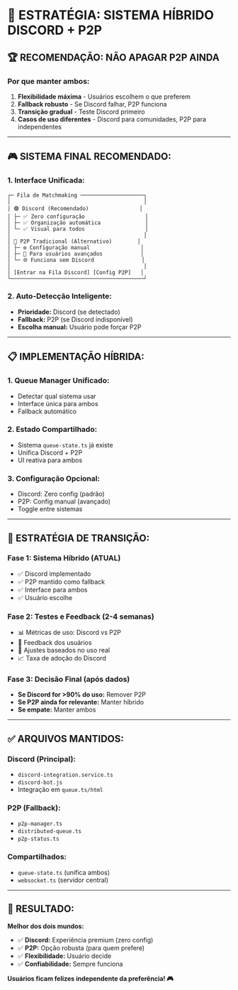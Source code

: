 # 🎯 ESTRATÉGIA: SISTEMA HÍBRIDO DISCORD + P2P

## 🏆 **RECOMENDAÇÃO: NÃO APAGAR P2P AINDA**

### **Por que manter ambos:**
1. **Flexibilidade máxima** - Usuários escolhem o que preferem
2. **Fallback robusto** - Se Discord falhar, P2P funciona
3. **Transição gradual** - Teste Discord primeiro
4. **Casos de uso diferentes** - Discord para comunidades, P2P para independentes

---

## 🎮 **SISTEMA FINAL RECOMENDADO:**

### **1. Interface Unificada:**
```
┌─ Fila de Matchmaking ────────────────────┐
│                                          │
│ 🟢 Discord (Recomendado)                │
│ ├─ ✅ Zero configuração                   │
│ ├─ ✅ Organização automática              │
│ └─ ✅ Visual para todos                   │
│                                          │
│ 🔵 P2P Tradicional (Alternativo)        │
│ ├─ ⚙️ Configuração manual                │
│ ├─ 🔧 Para usuários avançados            │
│ └─ 🌐 Funciona sem Discord               │
│                                          │
│ [Entrar na Fila Discord] [Config P2P]   │
└──────────────────────────────────────────┘
```

### **2. Auto-Detecção Inteligente:**
- **Prioridade:** Discord (se detectado)
- **Fallback:** P2P (se Discord indisponível)
- **Escolha manual:** Usuário pode forçar P2P

---

## 📋 **IMPLEMENTAÇÃO HÍBRIDA:**

### **1. Queue Manager Unificado:**
- Detectar qual sistema usar
- Interface única para ambos
- Fallback automático

### **2. Estado Compartilhado:**
- Sistema `queue-state.ts` já existe
- Unifica Discord + P2P
- UI reativa para ambos

### **3. Configuração Opcional:**
- Discord: Zero config (padrão)
- P2P: Config manual (avançado)
- Toggle entre sistemas

---

## 🚀 **ESTRATÉGIA DE TRANSIÇÃO:**

### **Fase 1: Sistema Híbrido (ATUAL)**
- ✅ Discord implementado
- ✅ P2P mantido como fallback
- ✅ Interface para ambos
- ✅ Usuário escolhe

### **Fase 2: Testes e Feedback (2-4 semanas)**
- 📊 Métricas de uso: Discord vs P2P
- 👥 Feedback dos usuários
- 🔧 Ajustes baseados no uso real
- 📈 Taxa de adoção do Discord

### **Fase 3: Decisão Final (após dados)**
- **Se Discord for >90% do uso:** Remover P2P
- **Se P2P ainda for relevante:** Manter híbrido
- **Se empate:** Manter ambos

---

## ✅ **ARQUIVOS MANTIDOS:**

### **Discord (Principal):**
- `discord-integration.service.ts`
- `discord-bot.js`
- Integração em `queue.ts/html`

### **P2P (Fallback):**
- `p2p-manager.ts`
- `distributed-queue.ts`
- `p2p-status.ts`

### **Compartilhados:**
- `queue-state.ts` (unifica ambos)
- `websocket.ts` (servidor central)

---

## 🎯 **RESULTADO:**

**Melhor dos dois mundos:**
- ✅ **Discord:** Experiência premium (zero config)
- ✅ **P2P:** Opção robusta (para quem prefere)
- ✅ **Flexibilidade:** Usuário decide
- ✅ **Confiabilidade:** Sempre funciona

**Usuários ficam felizes independente da preferência! 🎮**
